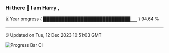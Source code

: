 ### Hi there 👋 I am Harry , 

⏳ Year progress { ████████████████████████████▁▁ } 94.64 %

---

⏰ Updated on Tue, 12 Dec 2023 10:51:03 GMT

![Progress Bar CI](https://github.com/duykhang68/duykhang68/workflows/Progress%20Bar%20CI/badge.svg)

